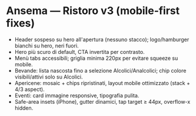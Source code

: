 # Ansema — Ristoro v3 (mobile-first fixes)
- Header sospeso su hero all'apertura (nessuno stacco); logo/hamburger bianchi su hero, neri fuori.
- Hero più scuro di default, CTA invertita per contrasto.
- Menù tabs accessibili; griglia minima 220px per evitare squeeze su mobile.
- Bevande: lista nascosta fino a selezione Alcolici/Analcolici; chip colore visibili/attivi solo su Alcolici.
- Apericene: mosaic + chips ripristinati, layout mobile ottimizzato (stack + 4/3 aspect).
- Eventi: card immagine responsive, tipografia pulita.
- Safe-area insets (iPhone), gutter dinamici, tap target ≥ 44px, overflow-x hidden.
